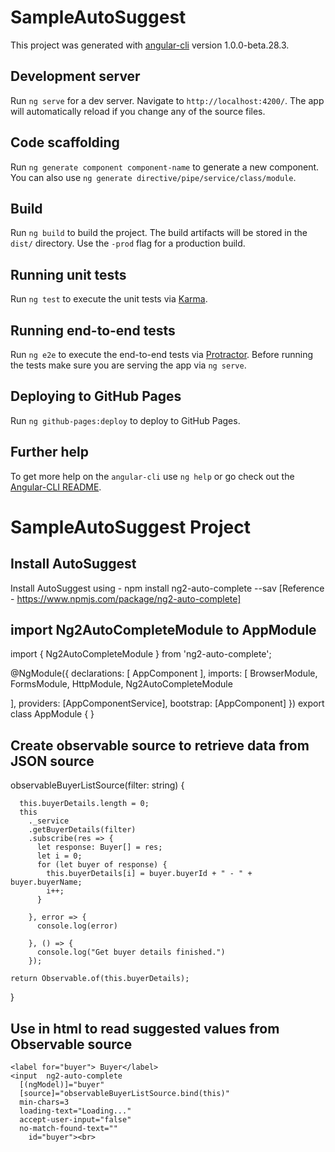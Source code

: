 # SampleAutoSuggest

This project was generated with [angular-cli](https://github.com/angular/angular-cli) version 1.0.0-beta.28.3.

## Development server
Run `ng serve` for a dev server. Navigate to `http://localhost:4200/`. The app will automatically reload if you change any of the source files.

## Code scaffolding

Run `ng generate component component-name` to generate a new component. You can also use `ng generate directive/pipe/service/class/module`.

## Build

Run `ng build` to build the project. The build artifacts will be stored in the `dist/` directory. Use the `-prod` flag for a production build.

## Running unit tests

Run `ng test` to execute the unit tests via [Karma](https://karma-runner.github.io).

## Running end-to-end tests

Run `ng e2e` to execute the end-to-end tests via [Protractor](http://www.protractortest.org/).
Before running the tests make sure you are serving the app via `ng serve`.

## Deploying to GitHub Pages

Run `ng github-pages:deploy` to deploy to GitHub Pages.

## Further help

To get more help on the `angular-cli` use `ng help` or go check out the [Angular-CLI README](https://github.com/angular/angular-cli/blob/master/README.md).

# SampleAutoSuggest Project 

## Install AutoSuggest 
Install AutoSuggest using  - npm install ng2-auto-complete --sav
[Reference - https://www.npmjs.com/package/ng2-auto-complete]

## import Ng2AutoCompleteModule to  AppModule

import { Ng2AutoCompleteModule } from 'ng2-auto-complete';


@NgModule({
  declarations: [
    AppComponent
  ],
  imports: [
    BrowserModule,
    FormsModule,
    HttpModule,
    Ng2AutoCompleteModule

  ],
  providers: [AppComponentService],
  bootstrap: [AppComponent]
})
export class AppModule { }

## Create observable source to retrieve data from JSON source

  observableBuyerListSource(filter: string) {

      this.buyerDetails.length = 0;
      this
        ._service
        .getBuyerDetails(filter)
        .subscribe(res => {
          let response: Buyer[] = res;
          let i = 0;
          for (let buyer of response) {
            this.buyerDetails[i] = buyer.buyerId + " - " + buyer.buyerName;
            i++;
          }
        
        }, error => {
          console.log(error)
        
        }, () => {
          console.log("Get buyer details finished.")
        });
    
    return Observable.of(this.buyerDetails);
  }

## Use in html to read suggested values from Observable source

    <label for="buyer"> Buyer</label>
    <input  ng2-auto-complete 
      [(ngModel)]="buyer" 
      [source]="observableBuyerListSource.bind(this)" 
      min-chars=3  
      loading-text="Loading..." 
      accept-user-input="false" 
      no-match-found-text=""
        id="buyer"><br>